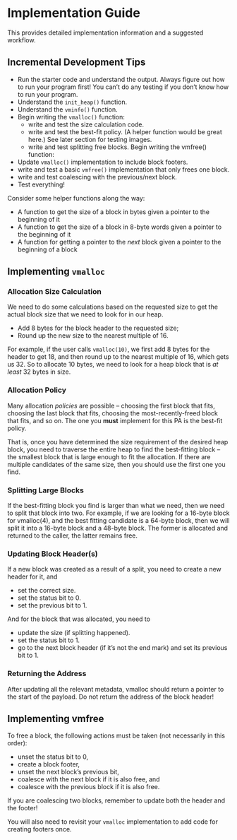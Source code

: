 # Implementation Guide

This provides detailed implementation information and a suggested workflow.

## Incremental Development Tips

- Run the starter code and understand the output. Always figure out how to run your program first! You can’t do any testing if you don’t know how to run your program.
- Understand the `init_heap()` function.
- Understand the `vminfo()` function.
- Begin writing the `vmalloc()` function:
  - write and test the size calculation code.
  - write and test the best-fit policy. (A helper function would be great here.) See later section for testing images.
  - write and test splitting free blocks.
Begin writing the vmfree() function:
- Update `vmalloc()` implementation to include block footers.
- write and test a basic `vmfree()` implementation that only frees one block.
- write and test coalescing with the previous/next block.
- Test everything!

Consider some helper functions along the way:

- A function to get the size of a block in bytes given a pointer to the beginning of it
- A function to get the size of a block in 8-byte words given a pointer to the beginning of it
- A function for getting a pointer to the _next_ block given a pointer to the beginning of a block

## Implementing `vmalloc`

### Allocation Size Calculation

We need to do some calculations based on the requested size to get the actual block size that we need to look for in our heap.

- Add 8 bytes for the block header to the requested size;
- Round up the new size to the nearest multiple of 16.

For example, if the user calls `vmalloc(10)`, we first add 8 bytes for the header to get 18, and then round up to the nearest multiple of 16, which gets us 32. So to allocate 10 bytes, we need to look for a heap block that is _at least_ 32 bytes in size.

### Allocation Policy

Many allocation _policies_ are possible – choosing the first block that fits, choosing the last block that fits, choosing the most-recently-freed block that fits, and so on. The one you **must** implement for this PA is the best-fit policy.

That is, once you have determined the size requirement of the desired heap block, you need to traverse the entire heap to find the best-fitting block – the smallest block that is large enough to fit the allocation. If there are multiple candidates of the same size, then you should use the first one you find.

### Splitting Large Blocks

If the best-fitting block you find is larger than what we need, then we need to split that block into two. For example, if we are looking for a 16-byte block for vmalloc(4), and the best fitting candidate is a 64-byte block, then we will split it into a 16-byte block and a 48-byte block. The former is allocated and returned to the caller, the latter remains free.

### Updating Block Header(s)

If a new block was created as a result of a split, you need to create a new header for it, and

- set the correct size.
- set the status bit to 0.
- set the previous bit to 1.

And for the block that was allocated, you need to

- update the size (if splitting happened).
- set the status bit to 1.
- go to the next block header (if it’s not the end mark) and set its previous bit to 1.

### Returning the Address

After updating all the relevant metadata, vmalloc should return a pointer to the start of the payload. Do not return the address of the block header!

## Implementing vmfree

To free a block, the following actions must be taken (not necessarily in this order):

- unset the status bit to 0,
- create a block footer,
- unset the next block’s previous bit,
- coalesce with the next block if it is also free, and
- coalesce with the previous block if it is also free.

If you are coalescing two blocks, remember to update both the header and the footer!

You will also need to revisit your `vmalloc` implementation to add code for creating footers once.

